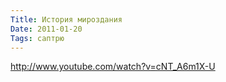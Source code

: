 ```yaml
---
Title: История мироздания
Date: 2011-01-20
Tags: саптрю
---
```


http://www.youtube.com/watch?v=cNT_A6m1X-U
